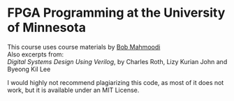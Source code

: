 # FPGA Programming at the University of Minnesota
This course uses course materials by [Bob Mahmoodi](https://ece.umn.edu/directory/mahmoodi-bob/)  
Also excerpts from:  
*Digital Systems Design Using Verilog*, by Charles Roth, Lizy Kurian John and Byeong Kil Lee
  
  
I would highly not recommend plagiarizing this code, as most of it does not work, but it is available under an MIT License.
